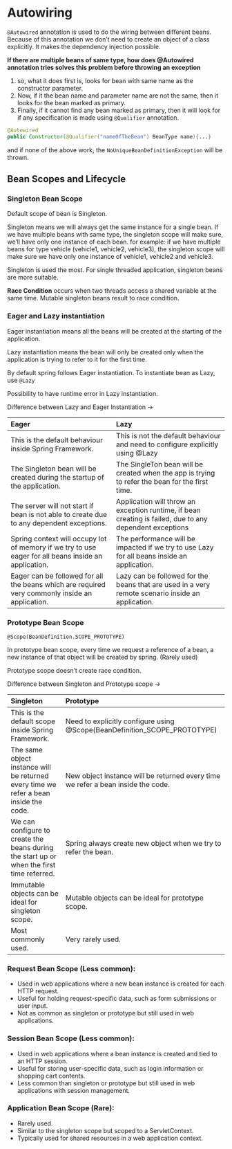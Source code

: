 # **Autowiring**

`@Autowired` annotation is used to do the wiring between different beans. Because of this annotation we don’t need to create an object of a class explicitly. It makes the dependency injection possible.

**If there are multiple beans of same type, how does @Autowired annotation tries solves this problem before throwing an exception**

1. so, what it does first is, looks for bean with same name as the constructor parameter.
2. Now, if it the bean name and parameter name are not the same, then it looks for the bean marked as primary.
3. Finally, if it cannot find any bean marked as primary, then it will look for if any specification is made using `@Qualifier` annotation.

```java
@Autowired
public Constructor(@Qualifier("nameOfTheBean") BeanType name){...}
```

and if none of the above work, the `NoUniqueBeanDefinitionException` will be thrown.

## **Bean Scopes and Lifecycle**

### **Singleton Bean Scope**

Default scope of bean is Singleton.

Singleton means we will always get the same instance for a single bean. If we have multiple beans with same type, the singleton scope will make sure, we’ll have only one instance of each bean. for example: if we have multiple beans for type vehicle (vehicle1, vehicle2, vehicle3), the singleton scope will make sure we have only one instance of vehicle1, vehicle2 and vehicle3.

Singleton is used the most. For single threaded application, singleton beans are more suitable.

**Race Condition** occurs when two threads access a shared variable at the same time. Mutable singleton beans result to race condition.

### **Eager and Lazy instantiation**

Eager instantiation means all the beans will be created at the starting of the application.

Lazy instantiation means the bean will only be created only when the application is trying to refer to it for the first time.

By default spring follows Eager instantiation. To instantiate bean as Lazy, use `@Lazy`

Possibility to have runtime error in Lazy instantiation.

Difference between Lazy and Eager Instantiation →

| Eager                                                                                                | Lazy                                                                                                     |
|:-----------------------------------------------------------------------------------------------------|:---------------------------------------------------------------------------------------------------------|
| This is the default behaviour inside Spring Framework.                                               | This is not the default behaviour and need to configure explicitly using @Lazy                           |
| The Singleton bean will be created during the startup of the application.                            | The SingleTon bean will be created when the app is trying to refer the bean for the first time.          |
| The server will not start if bean is not able to create due to any dependent exceptions.             | Application will throw an exception runtime, if bean creating is failed, due to any dependent exceptions |
| Spring context will occupy lot of memory if we try to use eager for all beans inside an application. | The performance will be impacted if we try to use Lazy for all beans inside an application.              | 
| Eager can be followed for all the beans which are required very commonly inside an application.      | Lazy can be followed for the beans that are used in a very remote scenario inside an application.        |

### **Prototype Bean Scope**

`@Scope(BeanDefinition.SCOPE_PROTOTYPE)`

In prototype bean scope, every time we request a reference of a bean, a new instance of that object will be created by spring. (Rarely used)

Prototype scope doesn’t create race condition.

Difference between Singleton and Prototype scope →

| Singleton                                                                                 | Prototype                                                                        |
|:------------------------------------------------------------------------------------------|:---------------------------------------------------------------------------------|
| This is the default scope inside Spring Framework.                                        | Need to explicitly configure using @Scope(BeanDefinition_SCOPE_PROTOTYPE)        |
| The same object instance will be returned every time we refer a bean inside the code.     | New object instance will be returned every time we refer a bean inside the code. |
| We can configure to create the beans during the start up or when the first time referred. | Spring always create new object when we try to refer the bean.                   |
| Immutable objects can be ideal for singleton scope.                                       | Mutable objects can be ideal for prototype scope.                                |
| Most commonly used.                                                                       | Very rarely used.                                                                |

### **Request Bean Scope (Less common)**:

- Used in web applications where a new bean instance is created for each HTTP request.
- Useful for holding request-specific data, such as form submissions or user input.
- Not as common as singleton or prototype but still used in web applications.

### **Session Bean Scope (Less common)**:

- Used in web applications where a bean instance is created and tied to an HTTP session.
- Useful for storing user-specific data, such as login information or shopping cart contents.
- Less common than singleton or prototype but still used in web applications with session management.

### **Application Bean Scope (Rare)**:

- Rarely used.
- Similar to the singleton scope but scoped to a ServletContext.
- Typically used for shared resources in a web application context.